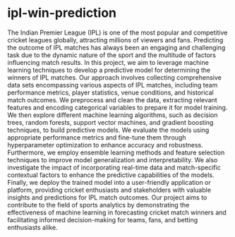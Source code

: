 # ipl-win-prediction

The Indian Premier League (IPL) is one of the most popular and competitive cricket
leagues globally, attracting millions of viewers and fans. Predicting the outcome of IPL
matches has always been an engaging and challenging task due to the dynamic nature
of the sport and the multitude of factors influencing match results. In this project, we
aim to leverage machine learning techniques to develop a predictive model for
determining the winners of IPL matches.
Our approach involves collecting comprehensive data sets encompassing various
aspects of IPL matches, including team performance metrics, player statistics, venue
conditions, and historical match outcomes. We preprocess and clean the data,
extracting relevant features and encoding categorical variables to prepare it for model
training.
We then explore different machine learning algorithms, such as decision trees, random
forests, support vector machines, and gradient boosting techniques, to build predictive
models. We evaluate the models using appropriate performance metrics and fine-tune
them through hyperparameter optimization to enhance accuracy and robustness.
Furthermore, we employ ensemble learning methods and feature selection techniques
to improve model generalization and interpretability. We also investigate the impact of
incorporating real-time data and match-specific contextual factors to enhance the
predictive capabilities of the models.
Finally, we deploy the trained model into a user-friendly application or platform,
providing cricket enthusiasts and stakeholders with valuable insights and predictions
for IPL match outcomes. Our project aims to contribute to the field of sports analytics
by demonstrating the effectiveness of machine learning in forecasting cricket match
winners and facilitating informed decision-making for teams, fans, and betting
enthusiasts alike.
